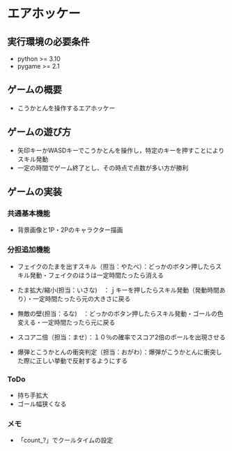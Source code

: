 # エアホッケー

## 実行環境の必要条件
* python >= 3.10
* pygame >= 2.1

## ゲームの概要
* こうかとんを操作するエアホッケー

## ゲームの遊び方
* 矢印キーかWASDキーでこうかとんを操作し，特定のキーを押すことによりスキル発動
* 一定の時間でゲーム終了とし、その時点で点数が多い方が勝利

## ゲームの実装
### 共通基本機能
* 背景画像と1P・2Pのキャラクター描画

### 分担追加機能
* フェイクのたまを出すスキル（担当：やたべ）：どっかのボタン押したらスキル発動・フェイクのほうは一定時間たったら消える

* たま拡大/縮小(担当：いさな)　：ｊキーを押したらスキル発動（発動時間あり）・一定時間たったら元の大きさに戻る

* 無敵の壁(担当：るな)　：どっかのボタン押したらスキル発動・ゴールの色変える・一定時間たったら元に戻る

* スコア二倍（担当：ませ）：１０％の確率でスコア2倍のボールを出現させる

* 爆弾とこうかとんの衝突判定（担当：おがわ）：爆弾がこうかとんに衝突した際に正しい挙動で反射するようにする


### ToDo
- 持ち手拡大
- ゴール幅狭くなる

### メモ
* 「count_?」でクールタイムの設定
